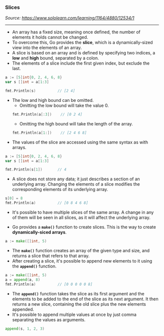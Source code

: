 ### Slices
*Source: https://www.sololearn.com/learning/1164/4880/12534/1*

---
- An array has a fixed size, meaning once defined, the number of elements it holds cannot be changed.
- To overcome this, Go provides the **slice**, which is a dynamically-sized view into the elements of an array.
- A slice is based on an array and is defined by specifying two indices, a **low** and **high** bound, separated by a colon.
- The elements of a slice include the first given index, but exclude the last.
```go
a := [5]int{0, 2, 4, 6, 8}
var s []int = a[1:3]

fmt.Println(s)          // [2 4]
```

- The low and high bound can be omitted.
  - Omitting the low bound will take the value 0.
  ```go
  fmt.Println(a[:3])    // [0 2 4]
  ```
  - Omitting the high bound will take the length of the array.
  ```go
  fmt.Println(a[1:])    // [2 4 6 8]

- The values of the slice are accessed using the same syntax as with arrays.
```go
a := [5]int{0, 2, 4, 6, 8}
var s []int = a[1:3]

fmt.Println(s[1])       // 4
```

- A slice does not store any data; it just describes a section of an underlying array. Changing the elements of a slice modifies the corresponding elements of its underlying array.
```go
s[0] = 8
fmt.Println(a)          // [0 8 4 6 8]
```

- It's possible to have multiple slices of the same array. A change in any of them will be seen in all slices, as it will affect the underlying array.

- Go provides a **`make()`** function to create slices. This is the way to create **dynamically-siced arrays**.
```go
a := make([]int, 5)
```

- The **`make()`** function creates an array of the given type and size, and returns a slice that refers to that array.
- After creating a slice, it's possible to append new elements to it using the **`append()`** function.
```go
a := make([]int, 5)
a = append(a, 8)
fmt.Println(a)          // [0 0 0 0 0 8]
```

- The **`append()`** function takes the slice as its first argument and the elements to be added to the end of the slice as its next argument. It then returns a new slice, containing the old slice plus the new elements appended.
- It's possible to append multiple values at once by just comma separating the values as arguments.
```go
append(s, 1, 2, 3)
```